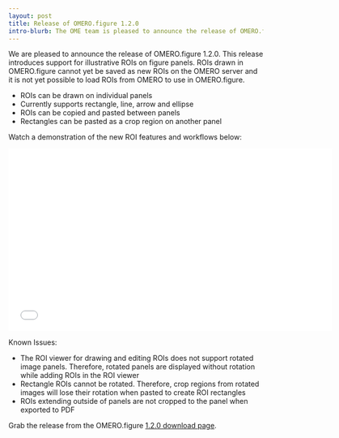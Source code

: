 ```yaml
---
layout: post
title: Release of OMERO.figure 1.2.0
intro-blurb: The OME team is pleased to announce the release of OMERO.figure 1.2.0.
---
```


We are pleased to announce the release of OMERO.figure 1.2.0. This release introduces support for illustrative ROIs on figure panels. ROIs drawn in OMERO.figure cannot yet be saved as new ROIs on the OMERO server and it is not yet possible to load ROIs from OMERO to use in OMERO.figure.

- ROIs can be drawn on individual panels
- Currently supports rectangle, line, arrow and ellipse
- ROIs can be copied and pasted between panels
- Rectangles can be pasted as a crop region on another panel

Watch a demonstration of the new ROI features and workflows below:

<iframe width="640" height="360" src="//www.youtube.com/embed/0rphBmermAc?rel=0" frameborder="0" allowfullscreen></iframe>

Known Issues:

- The ROI viewer for drawing and editing ROIs does not support rotated image
  panels. Therefore, rotated panels are displayed without rotation while
  adding ROIs in the ROI viewer
- Rectangle ROIs cannot be rotated. Therefore, crop regions from rotated
  images will lose their rotation when pasted to create ROI rectangles
- ROIs extending outside of panels are not cropped to the panel when exported
  to PDF

Grab the release from the OMERO.figure [1.2.0 download page](https://downloads.openmicroscopy.org/figure/1.2.0/).

